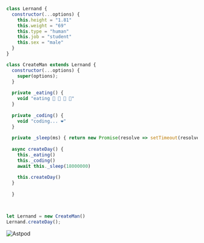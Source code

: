 ```js
class Lernand {
  constructor(...options) {
    this.height = "1.81"
    this.weight = "69"
    this.type = "human"
    this.job = "student"
    this.sex = "male"
  }
}

class CreateMan extends Lernand {
  constructor(...options) {
    super(options);
  }
  
  private _eating() {
    void "eating 🍔 🍟 🍗 🥤"
  }
  
  private _coding() {
    void "coding... ❤️"
  }
  
  private _sleep(ms) { return new Promise(resolve => setTimeout(resolve, ms)) }
  
  async createDay() {
    this._eating()
    this._coding()
    await this._sleep(18000000)
    
    this.createDay()
  }
  
  }
  


let Lernand = new CreateMan()
Lernand.createDay();
```

<img src="https://komarev.com/ghpvc/?username=Astpod&label=Ziyaretçi%20Sayısı&color=552b75" alt="Astpod" />
